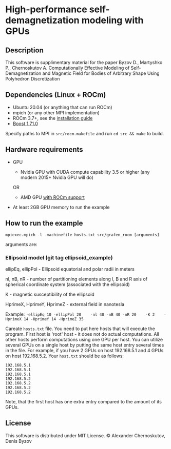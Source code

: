 # High-performance self-demagnetization modeling with GPUs

## Description

This software is supplimentary material for the paper Byzov D., Martyshko P., Chernoskutov A. Computationally Effective Modeling of Self-Demagnetization and Magnetic Field for Bodies of Arbitrary Shape Using Polyhedron Discretization

## Dependencies (Linux + ROCm)

- Ubuntu 20.04 (or anything that can run ROCm)
- mpich (or any other MPI implementation)
- ROCm 3.7+, see the [installation guide](https://rocmdocs.amd.com/en/latest/Installation_Guide/Installation-Guide.html)
- [Boost 1.71.0](https://www.boost.org/users/history/version_1_71_0.html)

Specify paths to MPI in `src/rocm.makefile` and run `cd src && make` to build.

## Hardware requirements

- GPU
  - Nvidia GPU with CUDA compute capability 3.5 or higher (any modern 2015+ Nvidia GPU will do)
  
  OR
  - AMD GPU [with ROCm support](https://github.com/RadeonOpenCompute/ROCm#Hardware-and-Software-Support)
- At least 2GB GPU memory to run the example

## How to run the example

`mpiexec.mpich -l -machinefile hosts.txt src/grafen_rocm [arguments]`

arguments are:

### Ellipsoid model (git tag ellipsoid_example)

ellipEq, ellipPol - Ellipsoid equatorial and polar radii in meters

nl, nB, nR - number of partitioning elements along l, B and R axis of spherical coordinate system (associated with the ellipsoid)

K - magnetic susceptibility of the ellipsoid

HprimeX, HprimeY, HprimeZ - external field in nanotesla

Example:
`-ellipEq 10 -ellipPol 20    -nl 40 -nB 40 -nR 20    -K 2    -HprimeX 14 -HprimeY 14 -HprimeZ 35`

Careate `hosts.txt` file. You need to put here hosts that will execute the program. First host is 'root' host - it does not do actual computations. All other hosts perform computations using one GPU per host. You can utilize several GPUs on a single host by putting the same host entry several times in the file.
For example, if you have 2 GPUs on host 192.168.5.1 and 4 GPUs on host 192.168.5.2. Your `host.txt` should be as follows:
```
192.168.5.1
192.168.5.1
192.168.5.1
192.168.5.2
192.168.5.2
192.168.5.2
192.168.5.2
```
Note, that the first host has one extra entry compared to the amount of its GPUs.

## License

This software is distributed under MIT License. © Alexander Chernoskutov, Denis Byzov
